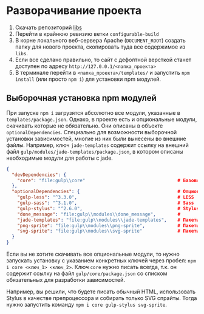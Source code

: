 # Разворачивание проекта

1. Скачать репозиторий [libs](https://hg.turbodevelopers.com/turbo/libs)
1. Перейти в крайнюю ревизию ветки `configurable-build`
1. В корне локального веб-сервера Apache (`DOCUMENT_ROOT`) создать папку для нового проекта, скопировать туда все содержимое из `libs`.
1. Если все сделано правильно, то сайт с дефолтной версткой станет доступен по адресу `http://127.0.0.1/<папка_проекта>`
1. В терминале перейти в `<папка_проекта>/templates/` и запустить `npm install` (или просто `npm i`) для установки npm модулей.  

## Выборочная установка npm модулей

При запуске `npm i` загрузятся абсолютно все модули, указанные в `templates/package.json`. Однако, в проекте есть и опциональные модули, скачивать которые не обязательно. Они описаны в объекте `optionalDependencies`. Специально для возможности выборочной установки зависимостей, многие из них были вынесены во внешние файлы. Например, ключ `jade-templates` содержит ссылку на внешний файл `gulp/modules/jade-templates/package.json`, в котором описаны необходимые модули для работы с jade.

```json
{
  "devDependencies": {
    "core": "file:gulp\\core"                                  # Базовые пакеты для разработки
  },
  "optionalDependencies": {                                    # Опциональные пакеты
    "gulp-less": "^3.3.0",                                     # LESS
    "gulp-sass": "^3.1.0",                                     # Sass
    "gulp-stylus": "^2.6.0",                                   # Stylus
    "done_message": "file:gulp\\modules\\done_message",        # 
    "jade-templates": "file:gulp\\modules\\jade-templates",    # Пакеты для сборки Jade
    "png-sprite": "file:gulp\\modules\\png-sprite",            # Пакеты для сборки PNG спрайтов
    "svg-sprite": "file:gulp\\modules\\svg-sprite"             # Пакеты для сборки SVG спрайтов
  }
}

```

Если вы не хотите скачивать все опциональные модули, то нужно запускать установку с указанием конкретных ключей через пробел: `npm i core <ключ_1> <ключ_2>`. Ключ `core` нужно писать всегда, т.к. он содержит ссылку на файл `gulp/core/package.json` со списком обязательных для разработки зависимостей.

Например, вы решили, что будете писать обычный HTML, использовать Stylus в качестве препроцессора и собирать только SVG спрайты. Тогда нужно запустить команду `npm i core gulp-stylus svg-sprite`. 